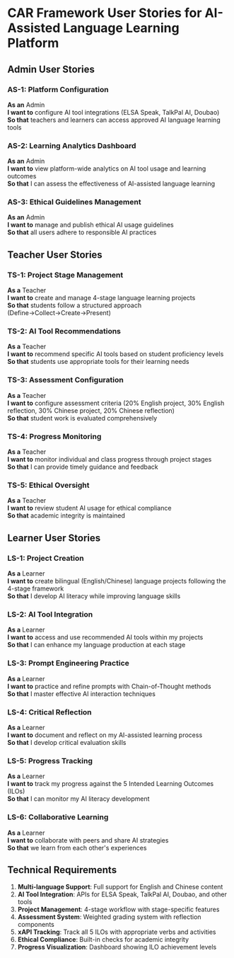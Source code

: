 # CAR Framework User Stories for AI-Assisted Language Learning Platform

## Admin User Stories

### AS-1: Platform Configuration
**As an** Admin  
**I want to** configure AI tool integrations (ELSA Speak, TalkPal AI, Doubao)  
**So that** teachers and learners can access approved AI language learning tools

### AS-2: Learning Analytics Dashboard
**As an** Admin  
**I want to** view platform-wide analytics on AI tool usage and learning outcomes  
**So that** I can assess the effectiveness of AI-assisted language learning

### AS-3: Ethical Guidelines Management
**As an** Admin  
**I want to** manage and publish ethical AI usage guidelines  
**So that** all users adhere to responsible AI practices

## Teacher User Stories

### TS-1: Project Stage Management
**As a** Teacher  
**I want to** create and manage 4-stage language learning projects  
**So that** students follow a structured approach (Define→Collect→Create→Present)

### TS-2: AI Tool Recommendations
**As a** Teacher  
**I want to** recommend specific AI tools based on student proficiency levels  
**So that** students use appropriate tools for their learning needs

### TS-3: Assessment Configuration
**As a** Teacher  
**I want to** configure assessment criteria (20% English project, 30% English reflection, 30% Chinese project, 20% Chinese reflection)  
**So that** student work is evaluated comprehensively

### TS-4: Progress Monitoring
**As a** Teacher  
**I want to** monitor individual and class progress through project stages  
**So that** I can provide timely guidance and feedback

### TS-5: Ethical Oversight
**As a** Teacher  
**I want to** review student AI usage for ethical compliance  
**So that** academic integrity is maintained

## Learner User Stories

### LS-1: Project Creation
**As a** Learner  
**I want to** create bilingual (English/Chinese) language projects following the 4-stage framework  
**So that** I develop AI literacy while improving language skills

### LS-2: AI Tool Integration
**As a** Learner  
**I want to** access and use recommended AI tools within my projects  
**So that** I can enhance my language production at each stage

### LS-3: Prompt Engineering Practice
**As a** Learner  
**I want to** practice and refine prompts with Chain-of-Thought methods  
**So that** I master effective AI interaction techniques

### LS-4: Critical Reflection
**As a** Learner  
**I want to** document and reflect on my AI-assisted learning process  
**So that** I develop critical evaluation skills

### LS-5: Progress Tracking
**As a** Learner  
**I want to** track my progress against the 5 Intended Learning Outcomes (ILOs)  
**So that** I can monitor my AI literacy development

### LS-6: Collaborative Learning
**As a** Learner  
**I want to** collaborate with peers and share AI strategies  
**So that** we learn from each other's experiences

## Technical Requirements

1. **Multi-language Support**: Full support for English and Chinese content
2. **AI Tool Integration**: APIs for ELSA Speak, TalkPal AI, Doubao, and other tools
3. **Project Management**: 4-stage workflow with stage-specific features
4. **Assessment System**: Weighted grading system with reflection components
5. **xAPI Tracking**: Track all 5 ILOs with appropriate verbs and activities
6. **Ethical Compliance**: Built-in checks for academic integrity
7. **Progress Visualization**: Dashboard showing ILO achievement levels